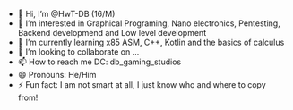 - 👋 Hi, I’m @HwT-DB (16/M)
- 👀 I’m interested in Graphical Programing, Nano electronics, Pentesting, Backend developmend and Low level development
- 🌱 I’m currently learning x85 ASM, C++, Kotlin and the basics of calculus
- 💞️ I’m looking to collaborate on ...
- 📫 How to reach me DC: db_gaming_studios
- 😄 Pronouns: He/Him
- ⚡ Fun fact: I am not smart at all, I just know who and where to copy from!

<!---
HwT-DB/HwT-DB is a ✨ special ✨ repository because its `README.md` (this file) appears on your GitHub profile.
You can click the Preview link to take a look at your changes.
--->
